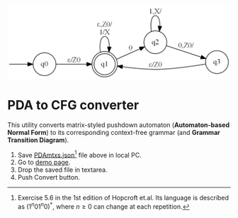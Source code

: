![](https://github.com/ubeito/PDAtoCFGconverter/blob/main/PDAmtxs.png)

# PDA to CFG converter

This utility converts matrix-styled pushdown automaton (**Automaton-based Normal Form**) to its corresponding context-free grammar (and **Grammar Transition Diagram**).

1. Save [PDAmtxs.json](https://github.com/ubeito/PDAtoCFGconverter/blob/main/PDAmtxs.json)[^1] file above in local PC. 
2. Go to [demo page](https://ubeito.github.io//PDAtoCFG.html).
3. Drop the saved file in textarea.
4. Push Convert button.

[^1]: Exercise 5.6 in the 1st edition of Hopcroft et.al. Its language is described as $(1^n 0 1^n 0)^*$, where $n\ge 0$ can change at each repetition.

